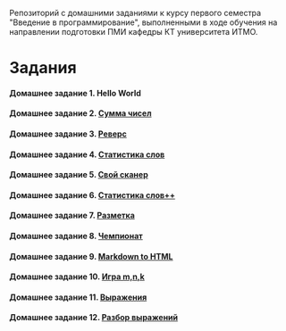 Репозиторий с домашними заданиями к курсу первого семестра "Введение в программирование", выполненными в ходе обучения на направлении подготовки ПМИ кафедры КТ университета ИТМО.

# Задания
#### Домашнее задание 1. Hello World
#### Домашнее задание 2. [Сумма чисел](./java-solutions/sum)
#### Домашнее задание 3. [Реверс](./java-solutions/reverse)
#### Домашнее задание 4. [Статистика слов](./java-solutions/wordStat)
#### Домашнее задание 5. [Свой сканер](./java-solutions/scanner)
#### Домашнее задание 6. [Статистика слов++](./java-solutions/wspp)
#### Домашнее задание 7. [Разметка](./java-solutions/markup)
#### Домашнее задание 8. [Чемпионат](./qf-solutions)
#### Домашнее задание 9. [Markdown to HTML](./java-solutions/md2html)
#### Домашнее задание 10. [Игра m,n,k](./java-solutions/game)
#### Домашнее задание 11. [Выражения](./java-solutions/expression)
#### Домашнее задание 12. [Разбор выражений](./java-solutions/expression/parser)
